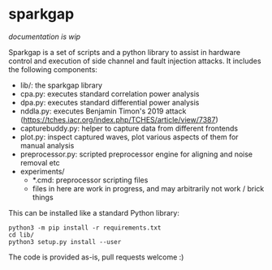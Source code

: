 # sparkgap

_documentation is wip_

Sparkgap is a set of scripts and a python library to assist in hardware control and execution of side channel and fault injection attacks. It includes the following components:

- lib/: the sparkgap library
- cpa.py: executes standard correlation power analysis
- dpa.py: executes standard differential power analysis
- nddla.py: executes Benjamin Timon's 2019 attack (https://tches.iacr.org/index.php/TCHES/article/view/7387)
- capturebuddy.py: helper to capture data from different frontends
- plot.py: inspect captured waves, plot various aspects of them for manual analysis
- preprocessor.py: scripted preprocessor engine for aligning and noise removal etc
- experiments/
  - *.cmd: preprocessor scripting files
  - files in here are work in progress, and may arbitrarily not work / brick things

This can be installed like a standard Python library:

```
python3 -m pip install -r requirements.txt
cd lib/
python3 setup.py install --user
```

The code is provided as-is, pull requests welcome :)
